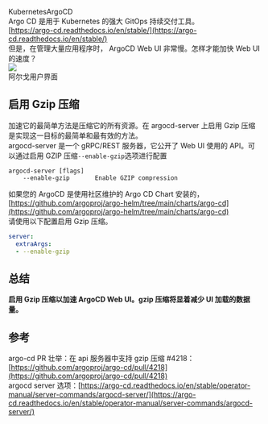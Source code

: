 KubernetesArgoCD<br />Argo CD 是用于 Kubernetes 的强大 GitOps 持续交付工具。<br />[https://argo-cd.readthedocs.io/en/stable/](https://argo-cd.readthedocs.io/en/stable/)<br />但是，在管理大量应用程序时， ArgoCD Web UI 非常慢。怎样才能加快 Web UI 的速度？<br />![](https://cdn.nlark.com/yuque/0/2022/png/396745/1657376740528-f59c0fea-64c4-477a-9771-7f4c41eca2df.png#clientId=u20a32e7d-af82-4&from=paste&id=ub39a3bea&originHeight=464&originWidth=960&originalType=url&ratio=1&rotation=0&showTitle=false&status=done&style=none&taskId=u97a0551c-296f-4b81-b33d-284a5d18683&title=)<br />阿尔戈用户界面
<a name="qy4ZL"></a>
## 启用 Gzip 压缩
加速它的最简单方法是压缩它的所有资源。在 argocd-server 上启用 Gzip 压缩是实现这一目标的最简单和最有效的方法。<br />argocd-server 是一个 gRPC/REST 服务器，它公开了 Web UI 使用的 API。可以通过启用 GZIP 压缩`--enable-gzip`选项进行配置
```
argocd-server [flags]
    --enable-gzip       Enable GZIP compression
```
如果您的 ArgoCD 是使用社区维护的 Argo CD Chart 安装的，[https://github.com/argoproj/argo-helm/tree/main/charts/argo-cd](https://github.com/argoproj/argo-helm/tree/main/charts/argo-cd)<br />请使用以下配置启用 Gzip 压缩。
```yaml
server:
  extraArgs:
  - --enable-gzip
```
<a name="BKWu3"></a>
## 总结
**启用 Gzip 压缩以加速 ArgoCD Web UI。gzip 压缩将显着减少 UI 加载的数据量。**
<a name="Yw7Jc"></a>
## 参考
argo-cd PR 壮举：在 api 服务器中支持 gzip 压缩 #4218：[https://github.com/argoproj/argo-cd/pull/4218](https://github.com/argoproj/argo-cd/pull/4218)<br />argocd server 选项：[https://argo-cd.readthedocs.io/en/stable/operator-manual/server-commands/argocd-server/](https://argo-cd.readthedocs.io/en/stable/operator-manual/server-commands/argocd-server/)
